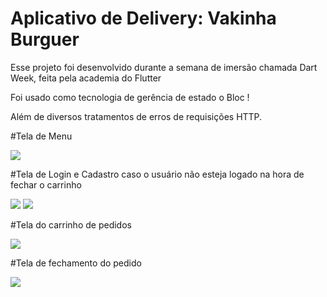 # Aplicativo de Delivery: Vakinha Burguer

Esse projeto foi desenvolvido durante a semana de imersão chamada Dart Week, feita pela academia do Flutter

Foi usado como tecnologia de gerência de estado o Bloc !

Além de diversos tratamentos de erros de requisições HTTP.


#Tela de Menu

<img src="https://user-images.githubusercontent.com/82075780/217073308-9dc03630-1466-43f8-9bf0-ed2f87142f18.png">

#Tela de Login  e Cadastro caso o usuário não esteja logado na hora de fechar o carrinho

<img src="https://user-images.githubusercontent.com/82075780/217074358-5dc8dce8-ff1e-42bd-80ac-5d83d256f209.png">
<img src="https://user-images.githubusercontent.com/82075780/217074361-bbf8a730-809a-4554-adf2-aabbc12901cd.png">

#Tela do carrinho de pedidos

<img src="https://user-images.githubusercontent.com/82075780/217073303-e4b65f7d-d1d7-48b3-bdda-6eb0aa41590b.png">

#Tela de fechamento do pedido

<img src="https://user-images.githubusercontent.com/82075780/217073292-90f94036-0442-474d-9b46-42355313b331.png">

